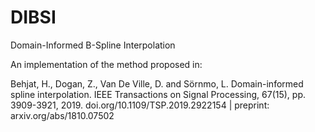 # DIBSI
Domain-Informed B-Spline Interpolation

An implementation of the method proposed in: 

Behjat, H., Dogan, Z., Van De Ville, D. and Sörnmo, L. Domain-informed spline interpolation. IEEE Transactions on Signal Processing, 67(15), pp. 3909-3921, 2019. doi.org/10.1109/TSP.2019.2922154 | preprint: arxiv.org/abs/1810.07502
